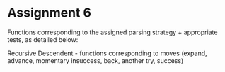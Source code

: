 # Assignment 6

Functions corresponding to the assigned parsing strategy + appropriate tests,  as detailed below:

Recursive Descendent - functions corresponding to moves (expand, advance, momentary insuccess, back, another try, success)
